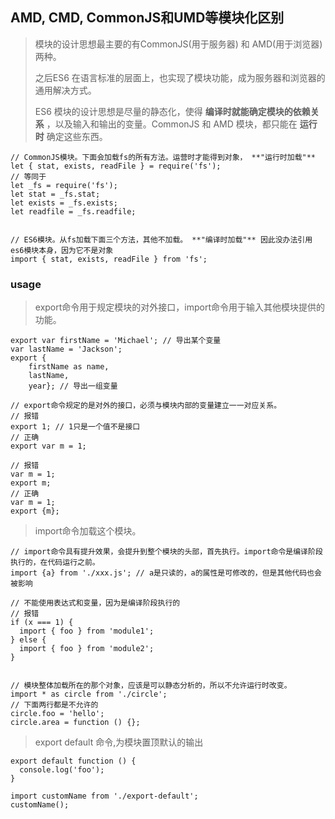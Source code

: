 ## AMD, CMD, CommonJS和UMD等模块化区别
>模块的设计思想最主要的有CommonJS(用于服务器) 和 AMD(用于浏览器)两种。
>
>之后ES6 在语言标准的层面上，也实现了模块功能，成为服务器和浏览器的通用解决方式。
>
>ES6 模块的设计思想是尽量的静态化，使得 **编译时就能确定模块的依赖关系** ，以及输入和输出的变量。CommonJS 和 AMD 模块，都只能在 **运行时** 确定这些东西。
```
// CommonJS模块。下面会加载fs的所有方法。运营时才能得到对象， **"运行时加载"**
let { stat, exists, readFile } = require('fs');
// 等同于
let _fs = require('fs');
let stat = _fs.stat;
let exists = _fs.exists;
let readfile = _fs.readfile;


// ES6模块。从fs加载下面三个方法，其他不加载。 **"编译时加载"** 因此没办法引用es6模块本身，因为它不是对象
import { stat, exists, readFile } from 'fs';
```

### usage
>export命令用于规定模块的对外接口，import命令用于输入其他模块提供的功能。
```
export var firstName = 'Michael'; // 导出某个变量
var lastName = 'Jackson';
export {
    firstName as name,
    lastName,
    year}; // 导出一组变量

// export命令规定的是对外的接口，必须与模块内部的变量建立一一对应关系。
// 报错
export 1; // 1只是一个值不是接口
// 正确
export var m = 1;

// 报错
var m = 1;
export m;
// 正确
var m = 1;
export {m};
```

>import命令加载这个模块。
```
// import命令具有提升效果，会提升到整个模块的头部，首先执行。import命令是编译阶段执行的，在代码运行之前。
import {a} from './xxx.js'; // a是只读的，a的属性是可修改的，但是其他代码也会被影响

// 不能使用表达式和变量，因为是编译阶段执行的
// 报错
if (x === 1) {
  import { foo } from 'module1';
} else {
  import { foo } from 'module2';
}


// 模块整体加载所在的那个对象，应该是可以静态分析的，所以不允许运行时改变。
import * as circle from './circle';
// 下面两行都是不允许的
circle.foo = 'hello';
circle.area = function () {};
```

>export default 命令,为模块置顶默认的输出
```
export default function () {
  console.log('foo');
}

import customName from './export-default';
customName();
```
